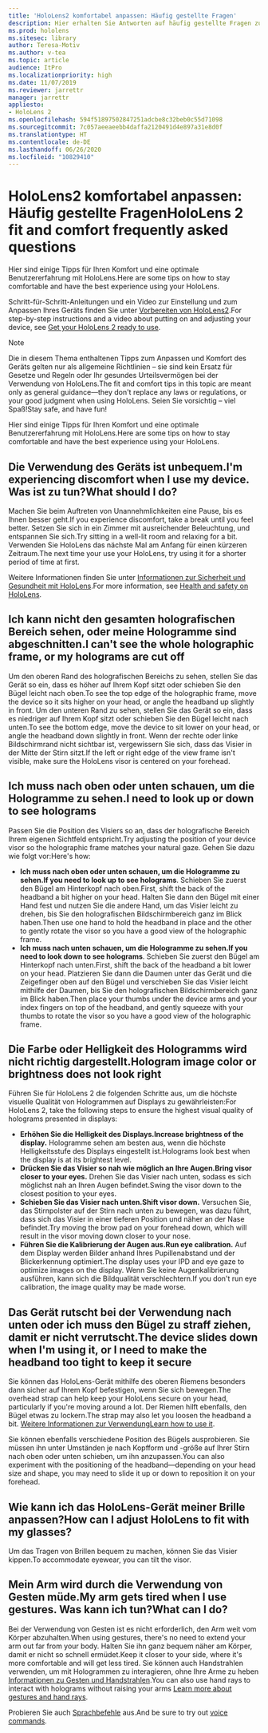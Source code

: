 ```yaml
---
title: 'HoloLens2 komfortabel anpassen: Häufig gestellte Fragen'
description: Hier erhalten Sie Antworten auf häufig gestellte Fragen zur Anpassung Ihrer HoloLens2.
ms.prod: hololens
ms.sitesec: library
author: Teresa-Motiv
ms.author: v-tea
ms.topic: article
audience: ItPro
ms.localizationpriority: high
ms.date: 11/07/2019
ms.reviewer: jarrettr
manager: jarrettr
appliesto:
- HoloLens 2
ms.openlocfilehash: 594f51897502847251adcbe8c32beb0c55d71098
ms.sourcegitcommit: 7c057aeeaeebb4daffa2120491d4e897a31e8d0f
ms.translationtype: HT
ms.contentlocale: de-DE
ms.lasthandoff: 06/26/2020
ms.locfileid: "10829410"
---
```

# <span data-ttu-id="7675a-103">HoloLens2 komfortabel anpassen: Häufig gestellte Fragen</span><span class="sxs-lookup"><span data-stu-id="7675a-103">HoloLens 2 fit and comfort frequently asked questions</span></span>

<span data-ttu-id="7675a-104">Hier sind einige Tipps für Ihren Komfort und eine optimale Benutzererfahrung mit HoloLens.</span><span class="sxs-lookup"><span data-stu-id="7675a-104">Here are some tips on how to stay comfortable and have the best experience using your HoloLens.</span></span>

<span data-ttu-id="7675a-105">Schritt-für-Schritt-Anleitungen und ein Video zur Einstellung und zum Anpassen Ihres Geräts finden Sie unter [Vorbereiten von HoloLens2](hololens2-setup.md).</span><span class="sxs-lookup"><span data-stu-id="7675a-105">For step-by-step instructions and a video about putting on and adjusting your device, see [Get your HoloLens 2 ready to use](hololens2-setup.md).</span></span>

> [!NOTE]
> <span data-ttu-id="7675a-106">Die in diesem Thema enthaltenen Tipps zum Anpassen und Komfort des Geräts gelten nur als allgemeine Richtlinien – sie sind kein Ersatz für Gesetze und Regeln oder Ihr gesundes Urteilsvermögen bei der Verwendung von HoloLens.</span><span class="sxs-lookup"><span data-stu-id="7675a-106">The fit and comfort tips in this topic are meant only as general guidance&mdash;they don't replace any laws or regulations, or your good judgment when using HoloLens.</span></span> <span data-ttu-id="7675a-107">Seien Sie vorsichtig – viel Spaß!</span><span class="sxs-lookup"><span data-stu-id="7675a-107">Stay safe, and have fun!</span></span>

<span data-ttu-id="7675a-108">Hier sind einige Tipps für Ihren Komfort und eine optimale Benutzererfahrung mit HoloLens.</span><span class="sxs-lookup"><span data-stu-id="7675a-108">Here are some tips on how to stay comfortable and have the best experience using your HoloLens.</span></span>

## <span data-ttu-id="7675a-109">Die Verwendung des Geräts ist unbequem.</span><span class="sxs-lookup"><span data-stu-id="7675a-109">I'm experiencing discomfort when I use my device.</span></span> <span data-ttu-id="7675a-110">Was ist zu tun?</span><span class="sxs-lookup"><span data-stu-id="7675a-110">What should I do?</span></span>

<span data-ttu-id="7675a-111">Machen Sie beim Auftreten von Unannehmlichkeiten eine Pause, bis es Ihnen besser geht.</span><span class="sxs-lookup"><span data-stu-id="7675a-111">If you experience discomfort, take a break until you feel better.</span></span> <span data-ttu-id="7675a-112">Setzen Sie sich in ein Zimmer mit ausreichender Beleuchtung, und entspannen Sie sich.</span><span class="sxs-lookup"><span data-stu-id="7675a-112">Try sitting in a well-lit room and relaxing for a bit.</span></span> <span data-ttu-id="7675a-113">Verwenden Sie HoloLens das nächste Mal am Anfang für einen kürzeren Zeitraum.</span><span class="sxs-lookup"><span data-stu-id="7675a-113">The next time your use your HoloLens, try using it for a shorter period of time at first.</span></span>

<span data-ttu-id="7675a-114">Weitere Informationen finden Sie unter [Informationen zur Sicherheit und Gesundheit mit HoloLens](https://go.microsoft.com/fwlink/p/?LinkId=746661).</span><span class="sxs-lookup"><span data-stu-id="7675a-114">For more information, see [Health and safety on HoloLens](https://go.microsoft.com/fwlink/p/?LinkId=746661).</span></span>

## <span data-ttu-id="7675a-115">Ich kann nicht den gesamten holografischen Bereich sehen, oder meine Hologramme sind abgeschnitten.</span><span class="sxs-lookup"><span data-stu-id="7675a-115">I can't see the whole holographic frame, or my holograms are cut off</span></span>

<span data-ttu-id="7675a-116">Um den oberen Rand des holografischen Bereichs zu sehen, stellen Sie das Gerät so ein, dass es höher auf Ihrem Kopf sitzt oder schieben Sie den Bügel leicht nach oben.</span><span class="sxs-lookup"><span data-stu-id="7675a-116">To see the top edge of the holographic frame, move the device so it sits higher on your head, or angle the headband up slightly in front.</span></span> <span data-ttu-id="7675a-117">Um den unteren Rand zu sehen, stellen Sie das Gerät so ein, dass es niedriger auf Ihrem Kopf sitzt oder schieben Sie den Bügel leicht nach unten.</span><span class="sxs-lookup"><span data-stu-id="7675a-117">To see the bottom edge, move the device to sit lower on your head, or angle the headband down slightly in front.</span></span> <span data-ttu-id="7675a-118">Wenn der rechte oder linke Bildschirmrand nicht sichtbar ist, vergewissern Sie sich, dass das Visier in der Mitte der Stirn sitzt.</span><span class="sxs-lookup"><span data-stu-id="7675a-118">If the left or right edge of the view frame isn't visible, make sure the HoloLens visor is centered on your forehead.</span></span>

## <span data-ttu-id="7675a-119">Ich muss nach oben oder unten schauen, um die Hologramme zu sehen.</span><span class="sxs-lookup"><span data-stu-id="7675a-119">I need to look up or down to see holograms</span></span>

<span data-ttu-id="7675a-120">Passen Sie die Position des Visiers so an, dass der holografische Bereich Ihrem eigenen Sichtfeld entspricht.</span><span class="sxs-lookup"><span data-stu-id="7675a-120">Try adjusting the position of your device visor so the holographic frame matches your natural gaze.</span></span> <span data-ttu-id="7675a-121">Gehen Sie dazu wie folgt vor:</span><span class="sxs-lookup"><span data-stu-id="7675a-121">Here's how:</span></span>

- <span data-ttu-id="7675a-122">**Ich muss nach oben oder unten schauen, um die Hologramme zu sehen.**</span><span class="sxs-lookup"><span data-stu-id="7675a-122">**If you need to look up to see holograms**.</span></span> <span data-ttu-id="7675a-123">Schieben Sie zuerst den Bügel am Hinterkopf nach oben.</span><span class="sxs-lookup"><span data-stu-id="7675a-123">First, shift the back of the headband a bit higher on your head.</span></span> <span data-ttu-id="7675a-124">Halten Sie dann den Bügel mit einer Hand fest und nutzen Sie die andere Hand, um das Visier leicht zu drehen, bis Sie den holografischen Bildschirmbereich ganz im Blick haben.</span><span class="sxs-lookup"><span data-stu-id="7675a-124">Then use one hand to hold the headband in place and the other to gently rotate the visor so you have a good view of the holographic frame.</span></span>
- <span data-ttu-id="7675a-125">**Ich muss nach unten schauen, um die Hologramme zu sehen.**</span><span class="sxs-lookup"><span data-stu-id="7675a-125">**If you need to look down to see holograms**.</span></span> <span data-ttu-id="7675a-126">Schieben Sie zuerst den Bügel am Hinterkopf nach unten.</span><span class="sxs-lookup"><span data-stu-id="7675a-126">First, shift the back of the headband a bit lower on your head.</span></span> <span data-ttu-id="7675a-127">Platzieren Sie dann die Daumen unter das Gerät und die Zeigefinger oben auf den Bügel und verschieben Sie das Visier leicht mithilfe der Daumen, bis Sie den holografischen Bildschirmbereich ganz im Blick haben.</span><span class="sxs-lookup"><span data-stu-id="7675a-127">Then place your thumbs under the device arms and your index fingers on top of the headband, and gently squeeze with your thumbs to rotate the visor so you have a good view of the holographic frame.</span></span>

## <span data-ttu-id="7675a-128">Die Farbe oder Helligkeit des Hologramms wird nicht richtig dargestellt.</span><span class="sxs-lookup"><span data-stu-id="7675a-128">Hologram image color or brightness does not look right</span></span>

<span data-ttu-id="7675a-129">Führen Sie für HoloLens 2 die folgenden Schritte aus, um die höchste visuelle Qualität von Hologrammen auf Displays zu gewährleisten:</span><span class="sxs-lookup"><span data-stu-id="7675a-129">For HoloLens 2, take the following steps to ensure the highest visual quality of holograms presented in displays:</span></span>

- **<span data-ttu-id="7675a-130">Erhöhen Sie die Helligkeit des Displays.</span><span class="sxs-lookup"><span data-stu-id="7675a-130">Increase brightness of the display.</span></span>** <span data-ttu-id="7675a-131">Hologramme sehen am besten aus, wenn die höchste Helligkeitsstufe des Displays eingestellt ist.</span><span class="sxs-lookup"><span data-stu-id="7675a-131">Holograms look best when the display is at its brightest level.</span></span>
- **<span data-ttu-id="7675a-132">Drücken Sie das Visier so nah wie möglich an Ihre Augen.</span><span class="sxs-lookup"><span data-stu-id="7675a-132">Bring visor closer to your eyes.</span></span>** <span data-ttu-id="7675a-133">Drehen Sie das Visier nach unten, sodass es sich möglichst nah an Ihren Augen befindet.</span><span class="sxs-lookup"><span data-stu-id="7675a-133">Swing the visor down to the closest position to your eyes.</span></span>
- **<span data-ttu-id="7675a-134">Schieben Sie das Visier nach unten.</span><span class="sxs-lookup"><span data-stu-id="7675a-134">Shift visor down.</span></span>** <span data-ttu-id="7675a-135">Versuchen Sie, das Stirnpolster auf der Stirn nach unten zu bewegen, was dazu führt, dass sich das Visier in einer tieferen Position und näher an der Nase befindet.</span><span class="sxs-lookup"><span data-stu-id="7675a-135">Try moving the brow pad on your forehead down, which will result in the visor moving down closer to your nose.</span></span>
- **<span data-ttu-id="7675a-136">Führen Sie die Kalibrierung der Augen aus.</span><span class="sxs-lookup"><span data-stu-id="7675a-136">Run eye calibration.</span></span>** <span data-ttu-id="7675a-137">Auf dem Display werden Bilder anhand Ihres Pupillenabstand und der Blickerkennung optimiert.</span><span class="sxs-lookup"><span data-stu-id="7675a-137">The display uses your IPD and eye gaze to optimize images on the display.</span></span> <span data-ttu-id="7675a-138">Wenn Sie keine Augenkalibrierung ausführen, kann sich die Bildqualität verschlechtern.</span><span class="sxs-lookup"><span data-stu-id="7675a-138">If you don't run eye calibration, the image quality may be made worse.</span></span>

## <span data-ttu-id="7675a-139">Das Gerät rutscht bei der Verwendung nach unten oder ich muss den Bügel zu straff ziehen, damit er nicht verrutscht.</span><span class="sxs-lookup"><span data-stu-id="7675a-139">The device slides down when I'm using it, or I need to make the headband too tight to keep it secure</span></span>

<span data-ttu-id="7675a-140">Sie können das HoloLens-Gerät mithilfe des oberen Riemens besonders dann sicher auf Ihrem Kopf befestigen, wenn Sie sich bewegen.</span><span class="sxs-lookup"><span data-stu-id="7675a-140">The overhead strap can help keep your HoloLens secure on your head, particularly if you're moving around a lot.</span></span> <span data-ttu-id="7675a-141">Der Riemen hilft ebenfalls, den Bügel etwas zu lockern.</span><span class="sxs-lookup"><span data-stu-id="7675a-141">The strap may also let you loosen the headband a bit.</span></span> <span data-ttu-id="7675a-142">[Weitere Informationen zur Verwendung](hololens2-setup.md#adjust-fit)</span><span class="sxs-lookup"><span data-stu-id="7675a-142">[Learn how to use it](hololens2-setup.md#adjust-fit).</span></span>

<span data-ttu-id="7675a-143">Sie können ebenfalls verschiedene Position des Bügels ausprobieren. Sie müssen ihn unter Umständen je nach Kopfform und -größe auf Ihrer Stirn nach oben oder unten schieben, um ihn anzupassen.</span><span class="sxs-lookup"><span data-stu-id="7675a-143">You can also experiment with the positioning of the headband&mdash;depending on your head size and shape, you may need to slide it up or down to reposition it on your forehead.</span></span>

## <span data-ttu-id="7675a-144">Wie kann ich das HoloLens-Gerät meiner Brille anpassen?</span><span class="sxs-lookup"><span data-stu-id="7675a-144">How can I adjust HoloLens to fit with my glasses?</span></span>

<span data-ttu-id="7675a-145">Um das Tragen von Brillen bequem zu machen, können Sie das Visier kippen.</span><span class="sxs-lookup"><span data-stu-id="7675a-145">To accommodate eyewear, you can tilt the visor.</span></span>

## <span data-ttu-id="7675a-146">Mein Arm wird durch die Verwendung von Gesten müde.</span><span class="sxs-lookup"><span data-stu-id="7675a-146">My arm gets tired when I use gestures.</span></span> <span data-ttu-id="7675a-147">Was kann ich tun?</span><span class="sxs-lookup"><span data-stu-id="7675a-147">What can I do?</span></span>

<span data-ttu-id="7675a-148">Bei der Verwendung von Gesten ist es nicht erforderlich, den Arm weit vom Körper abzuhalten.</span><span class="sxs-lookup"><span data-stu-id="7675a-148">When using gestures, there's no need to extend your arm out far from your body.</span></span> <span data-ttu-id="7675a-149">Halten Sie ihn ganz bequem näher am Körper, damit er nicht so schnell ermüdet.</span><span class="sxs-lookup"><span data-stu-id="7675a-149">Keep it closer to your side, where it's more comfortable and will get less tired.</span></span> <span data-ttu-id="7675a-150">Sie können auch Handstrahlen verwenden, um mit Hologrammen zu interagieren, ohne Ihre Arme zu heben [Informationen zu Gesten und Handstrahlen](hololens2-basic-usage.md#the-hand-tracking-frame).</span><span class="sxs-lookup"><span data-stu-id="7675a-150">You can also use hand rays to interact with holograms without raising your arms [Learn more about gestures and hand rays](hololens2-basic-usage.md#the-hand-tracking-frame).</span></span>

<span data-ttu-id="7675a-151">Probieren Sie auch [Sprachbefehle](hololens-cortana.md) aus.</span><span class="sxs-lookup"><span data-stu-id="7675a-151">And be sure to try out [voice commands](hololens-cortana.md).</span></span>
